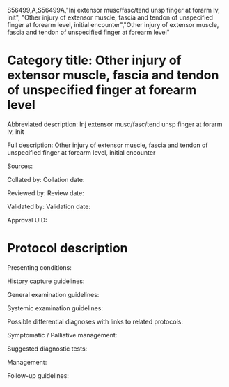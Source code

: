 S56499,A,S56499A,"Inj extensor musc/fasc/tend unsp finger at forarm lv, init", "Other injury of extensor muscle, fascia and tendon of unspecified finger at forearm level, initial encounter","Other injury of extensor muscle, fascia and tendon of unspecified finger at forearm level"
# Category title: Other injury of extensor muscle, fascia and tendon of unspecified finger at forearm level

Abbreviated description: Inj extensor musc/fasc/tend unsp finger at forarm lv, init

Full description: Other injury of extensor muscle, fascia and tendon of unspecified finger at forearm level, initial encounter

Sources:

Collated by:
Collation date:

Reviewed by:
Review date:

Validated by:
Validation date:

Approval UID:

# Protocol description

Presenting conditions:

History capture guidelines:

General examination guidelines:

Systemic examination guidelines:

Possible differential diagnoses with links to related protocols:

Symptomatic / Palliative management:

Suggested diagnostic tests:

Management:

Follow-up guidelines:
